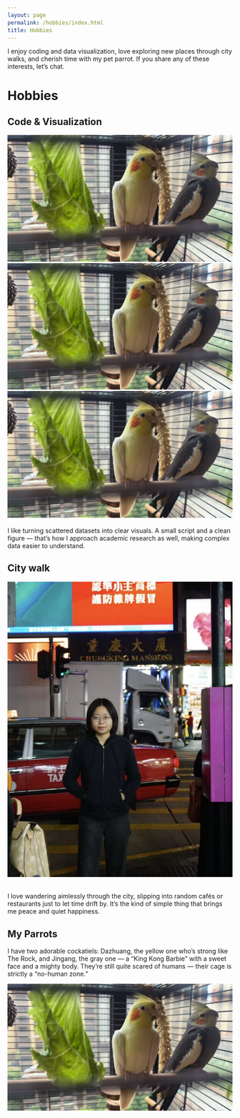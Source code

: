 ```yaml
---
layout: page
permalink: /hobbies/index.html
title: Hobbies
---
```


I enjoy coding and data visualization, love exploring new places through city walks, and cherish time with my pet parrot. If you share any of these interests, let’s chat.

# Hobbies

## Code & Visualization

<div class="third">
<img src="/images/hobbies/parrots.JPG">
<img src="/images/hobbies/parrots.JPG">
<img src="/images/hobbies/parrots.JPG">
</div>
<br>I like turning scattered datasets into clear visuals.
A small script and a clean figure — that’s how I approach academic research as well, making complex data easier to understand.

## City walk

<img src="/images/city walk.jpg">

<br>I love wandering aimlessly through the city, slipping into random cafés or restaurants just to let time drift by. It’s the kind of simple thing that brings me peace and quiet happiness.

## My Parrots

I have two adorable cockatiels: Dazhuang, the yellow one who’s strong like The Rock, and Jingang, the gray one — a “King Kong Barbie” with a sweet face and a mighty body. They’re still quite scared of humans — their cage is strictly a “no-human zone.”

<div>
<img src="/images/hobbies/parrots.JPG">
</div>
<br>


